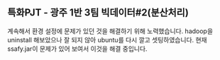 ## 특화PJT - 광주 1반 3팀 빅데이터#2(분산처리)

계속해서 환경 설정에 문제가 있던 것을 해결하기 위해 노력했습니다.
hadoop을 uninstall 해보았으나 잘 되지 않아 ubuntu를 다시 깔고 셋팅하였습니다.
현재 ssafy.jar이 문제가 있어 보여서 이것을 해결 중입니다.
